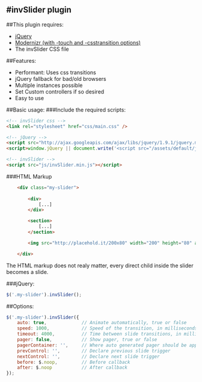 #invSlider plugin
----

##This plugin requires:
- [jQuery](http://api.jquery.com/)
- [Modernizr (with -touch and -csstransition options)](http://modernizr.com/download/#-csstransitions-touch)
- The invSlider CSS file

##Features:
- Performant: Uses css transitions
- jQuery fallback for bad/old browsers
- Multiple instances possible
- Set Custom controllers if so desired
- Easy to use

##Basic usage:
###Include the required scripts:
```html
<!-- invSlider css -->
<link rel="stylesheet" href="css/main.css" />

<!-- jQuery -->
<script src="http://ajax.googleapis.com/ajax/libs/jquery/1.9.1/jquery.min.js"></script>
<script>window.jQuery || document.write('<script src="/assets/default/js/vendor/jquery-1.9.1.min.js">\x3C/script>')</script>

<!-- invSlider -->
<script src="js/invSlider.min.js"></script>
```

###HTML Markup
```html
    <div class="my-slider">
        
        <div>
            [...]
        </div>

        <section>
            [...]
        </section>

        <img src="http://placehold.it/200x80" width="200" height="80" alt="Placeholder image">

    </div>
```

The HTML markup does not realy matter, every direct child inside the slider becomes a slide.


###jQuery:
```javascript
$('.my-slider').invSlider();
```

##Options:
```javascript
$('.my-slider').invSlider({
    auto: true,             // Animate automatically, true or false
    speed: 1000,            // Speed of the transition, in milliseconds (Be sure your css has the same value)
    timeout: 4000,          // Time between slide transitions, in milliseconds
    pager: false,           // Show pager, true or false
    pagerContainer: '',     // Where auto generated pager should be appended to, default is after the slider
    prevControl: '',        // Declare previous slide trigger
    nextControl: '',        // Declare next slide trigger
    before: $.noop,         // Before callback
    after: $.noop           // After callback
});
```